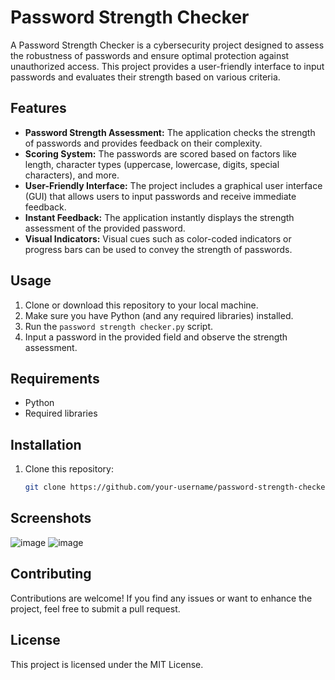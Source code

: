 # Password Strength Checker

A Password Strength Checker is a cybersecurity project designed to assess the robustness of passwords and ensure optimal protection against unauthorized access. This project provides a user-friendly interface to input passwords and evaluates their strength based on various criteria.

## Features

- **Password Strength Assessment:** The application checks the strength of passwords and provides feedback on their complexity.
- **Scoring System:** The passwords are scored based on factors like length, character types (uppercase, lowercase, digits, special characters), and more.
- **User-Friendly Interface:** The project includes a graphical user interface (GUI) that allows users to input passwords and receive immediate feedback.
- **Instant Feedback:** The application instantly displays the strength assessment of the provided password.
- **Visual Indicators:** Visual cues such as color-coded indicators or progress bars can be used to convey the strength of passwords.

## Usage

1. Clone or download this repository to your local machine.
2. Make sure you have Python (and any required libraries) installed.
3. Run the `password strength checker.py` script.
4. Input a password in the provided field and observe the strength assessment.

## Requirements

- Python
- Required libraries

## Installation

1. Clone this repository:
   ```bash
   git clone https://github.com/your-username/password-strength-checker.git

## Screenshots
![image](https://github.com/divyaparmar1/Password_Strength_Checker-/assets/112643573/f8871a1f-96fb-45bd-b438-e12bdd2e1fc9)
![image](https://github.com/divyaparmar1/Password_Strength_Checker-/assets/112643573/15e25478-845b-4e02-82f1-4a79ebe7011a)

## Contributing
Contributions are welcome! If you find any issues or want to enhance the project, feel free to submit a pull request.

## License
This project is licensed under the MIT License.
